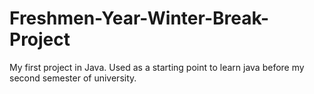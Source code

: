 # Freshmen-Year-Winter-Break-Project
My first project in Java. Used as a starting point to learn java before my second semester of university. 
